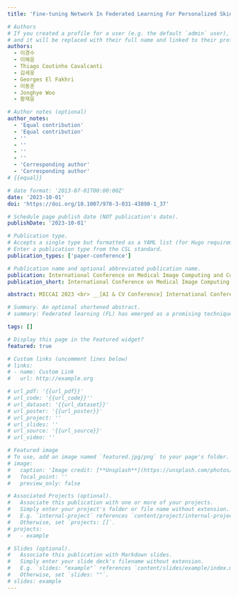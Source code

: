 ```yaml
---
title: 'Fine-tuning Network In Federated Learning For Personalized Skin Diagnosis'

# Authors
# If you created a profile for a user (e.g. the default `admin` user), write the username (folder name) here
# and it will be replaced with their full name and linked to their profile.
authors:
  - 이경수
  - 이해윤
  - Thiago Coutinho Cavalcanti
  - 김세웅
  - Georges El Fakhri
  - 이동훈
  - Jonghye Woo
  - 황재윤

# Author notes (optional)
author_notes:
  - 'Equal contribution'
  - 'Equal contribution'
  - ''
  - ''
  - ''
  - ''
  - 'Corresponding author'
  - 'Corresponding author'
# {{equal}}

# date format: '2013-07-01T00:00:00Z'
date: '2023-10-01'
doi: 'https://doi.org/10.1007/978-3-031-43898-1_37'

# Schedule page publish date (NOT publication's date).
publishDate: '2023-10-01'

# Publication type.
# Accepts a single type but formatted as a YAML list (for Hugo requirements).
# Enter a publication type from the CSL standard.
publication_types: ['paper-conference']

# Publication name and optional abbreviated publication name.
publication: International Conference on Medical Image Computing and Computer-Assisted Intervention
publication_short: International Conference on Medical Image Computing and Computer-Assisted Intervention (MICCAI)  [__Top AI & Computer Vision Conference__]

abstract: MICCAI 2023 <br> __[AI & CV Conference] International Conference on Medical Image Computing and Computer-Assisted Intervention2023__ <br> Top AI & Computer Vision Conference <br>Federated learning (FL) has emerged as a promising technique in the field of medical diagnosis. By distributing the same task through deep networks on mobile devices, FL has proven effective in diagnosing dermatitis, a common and easily recognizable skin disease. However, in skin disease diagnosis, FL poses challenges related to (1) prioritizing generalization over personalization and (2) limited utilization of mobile devices. Despite its improved comprehensive diagnostic performance, skin disease diagnosis should aim for personalized diagnosis rather than centralized and generalized diagnosis, due to personal diversities and variability, such as skin color, wrinkles, and aging. To this end, we propose a novel deep learning network for personalized diagnosis in an adaptive manner, utilizing personal characteristics in diagnosing dermatitis in a mobile- and FL-based environment. Our framework, dubbed APD-Net, achieves adaptive and personalized diagnosis using a new model design and a genetic algorithm (GA)-based fine-tuning method. APD-Net incorporates a novel architectural design that leverages personalized and centralized parameters, along with a fine-tuning method based on a modified GA to identify personal characteristics. We validated APD-Net on clinical datasets and demonstrated its superior performance, compared with state-of-the-art approaches. Our experimental results showed that APD-Net markedly improved personalized diagnostic accuracy by 9.9% in dermatitis diagnosis, making it a promising tool for clinical practice.

# Summary. An optional shortened abstract.
# summary: Federated learning (FL) has emerged as a promising technique in the field of medical diagnosis. By distributing the same task through deep networks on mobile devices, FL has proven effective in diagnosing dermatitis, a common and easily recognizable skin disease. However, in skin disease diagnosis, FL poses challenges related to (1) prioritizing generalization over personalization and (2) limited utilization of mobile devices. Despite its improved comprehensive diagnostic performance, skin disease diagnosis should aim for personalized diagnosis rather than centralized and generalized diagnosis, due to personal diversities and variability, such as skin color, wrinkles, and aging. To this end, we propose a novel deep learning network for personalized diagnosis in an adaptive manner, utilizing personal characteristics in diagnosing dermatitis in a mobile- and FL-based environment. Our framework, dubbed APD-Net, achieves adaptive and personalized diagnosis using a new model design and a genetic algorithm (GA)-based fine-tuning method. APD-Net incorporates a novel architectural design that leverages personalized and centralized parameters, along with a fine-tuning method based on a modified GA to identify personal characteristics. We validated APD-Net on clinical datasets and demonstrated its superior performance, compared with state-of-the-art approaches. Our experimental results showed that APD-Net markedly improved personalized diagnostic accuracy by 9.9% in dermatitis diagnosis, making it a promising tool for clinical practice.

tags: []

# Display this page in the Featured widget?
featured: true

# Custom links (uncomment lines below)
# links:
# - name: Custom Link
#   url: http://example.org

# url_pdf: '{{url_pdf}}'
# url_code: '{{url_code}}''
# url_dataset: '{{url_dataset}}'
# url_poster: '{{url_poster}}'
# url_project: ''
# url_slides: ''
# url_source: '{{url_source}}'
# url_video: ''

# Featured image
# To use, add an image named `featured.jpg/png` to your page's folder.
# image:
#   caption: 'Image credit: [**Unsplash**](https://unsplash.com/photos/pLCdAaMFLTE)'
#   focal_point: ''
#   preview_only: false

# Associated Projects (optional).
#   Associate this publication with one or more of your projects.
#   Simply enter your project's folder or file name without extension.
#   E.g. `internal-project` references `content/project/internal-project/index.md`.
#   Otherwise, set `projects: []`.
# projects:
#   - example

# Slides (optional).
#   Associate this publication with Markdown slides.
#   Simply enter your slide deck's filename without extension.
#   E.g. `slides: "example"` references `content/slides/example/index.md`.
#   Otherwise, set `slides: ""`.
# slides: example
---
```

